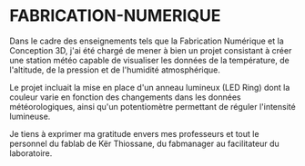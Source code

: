 # FABRICATION-NUMERIQUE
Dans le cadre des enseignements tels que la Fabrication Numérique et la Conception 3D, j'ai été chargé de mener à bien un projet consistant à créer une station météo capable de visualiser les données de la température, de l'altitude, de la pression et de l'humidité atmosphérique. 

Le projet incluait la mise en place d'un anneau lumineux (LED Ring) dont la couleur varie en fonction des changements dans les données météorologiques, ainsi qu'un potentiomètre permettant de réguler l'intensité lumineuse. 

Je tiens à exprimer ma gratitude envers mes professeurs et tout le personnel du fablab de Kër Thiossane, du fabmanager au facilitateur du laboratoire.
